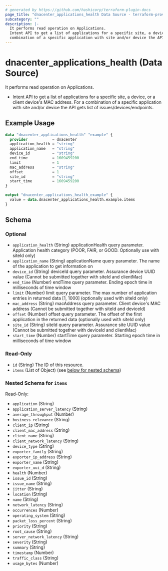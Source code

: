 ```yaml
---
# generated by https://github.com/hashicorp/terraform-plugin-docs
page_title: "dnacenter_applications_health Data Source - terraform-provider-dnacenter"
subcategory: ""
description: |-
  It performs read operation on Applications.
  Intent API to get a list of applications for a specific site, a device, or a client device's MAC address. For a
  combination of a specific application with site and/or device the API gets list of issues/devices/endpoints.
---
```


# dnacenter_applications_health (Data Source)

It performs read operation on Applications.

- Intent API to get a list of applications for a specific site, a device, or a client device's MAC address. For a
combination of a specific application with site and/or device the API gets list of issues/devices/endpoints.

## Example Usage

```terraform
data "dnacenter_applications_health" "example" {
  provider           = dnacenter
  application_health = "string"
  application_name   = "string"
  device_id          = "string"
  end_time           = 1609459200
  limit              = 1
  mac_address        = "string"
  offset             = 1
  site_id            = "string"
  start_time         = 1609459200
}

output "dnacenter_applications_health_example" {
  value = data.dnacenter_applications_health.example.items
}
```

<!-- schema generated by tfplugindocs -->
## Schema

### Optional

- `application_health` (String) applicationHealth query parameter. Application health category (POOR, FAIR, or GOOD.  Optionally use with siteId only)
- `application_name` (String) applicationName query parameter. The name of the application to get information on
- `device_id` (String) deviceId query parameter. Assurance device UUID value (Cannot be submitted together with siteId and clientMac)
- `end_time` (Number) endTime query parameter. Ending epoch time in milliseconds of time window
- `limit` (Number) limit query parameter. The max number of application entries in returned data [1, 1000] (optionally used with siteId only)
- `mac_address` (String) macAddress query parameter. Client device's MAC address (Cannot be submitted together with siteId and deviceId)
- `offset` (Number) offset query parameter. The offset of the first application in the returned data (optionally used with siteId only)
- `site_id` (String) siteId query parameter. Assurance site UUID value (Cannot be submitted together with deviceId and clientMac)
- `start_time` (Number) startTime query parameter. Starting epoch time in milliseconds of time window

### Read-Only

- `id` (String) The ID of this resource.
- `items` (List of Object) (see [below for nested schema](#nestedatt--items))

<a id="nestedatt--items"></a>
### Nested Schema for `items`

Read-Only:

- `application` (String)
- `application_server_latency` (String)
- `average_throughput` (Number)
- `business_relevance` (String)
- `client_ip` (String)
- `client_mac_address` (String)
- `client_name` (String)
- `client_network_latency` (String)
- `device_type` (String)
- `exporter_family` (String)
- `exporter_ip_address` (String)
- `exporter_name` (String)
- `exporter_uui_d` (String)
- `health` (Number)
- `issue_id` (String)
- `issue_name` (String)
- `jitter` (String)
- `location` (String)
- `name` (String)
- `network_latency` (String)
- `occurrences` (Number)
- `operating_system` (String)
- `packet_loss_percent` (String)
- `priority` (String)
- `root_cause` (String)
- `server_network_latency` (String)
- `severity` (String)
- `summary` (String)
- `timestamp` (Number)
- `traffic_class` (String)
- `usage_bytes` (Number)
